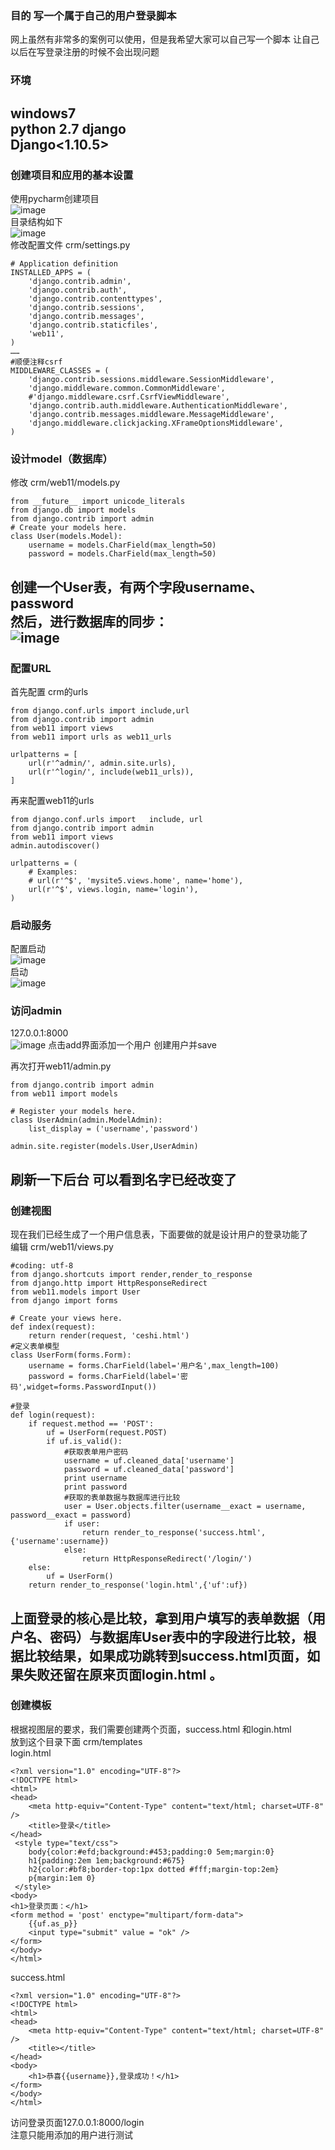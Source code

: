 ### 目的  写一个属于自己的用户登录脚本  
网上虽然有非常多的案例可以使用，但是我希望大家可以自己写一个脚本   让自己以后在写登录注册的时候不会出现问题  
### 环境   
windows7   
python 2.7  django  
Django<1.10.5>  
---
### 创建项目和应用的基本设置  
使用pycharm创建项目    
![image](http://note.youdao.com/yws/api/personal/file/57223914D5994515A2123D779F084E2B?method=download&shareKey=6431d99a5770bf8a5fec1c422bd5f5f6)  
目录结构如下    
![image](http://note.youdao.com/yws/api/personal/file/07CEB6FE11634A6BA1EF6EB441E23333?method=download&shareKey=f9aeaf05a41144e6e8fc110f3a91f7ef)  
修改配置文件  crm/settings.py  
```
# Application definition
INSTALLED_APPS = (
    'django.contrib.admin',
    'django.contrib.auth',
    'django.contrib.contenttypes',
    'django.contrib.sessions',
    'django.contrib.messages',
    'django.contrib.staticfiles',
    'web11',
)
……
#顺便注释csrf 
MIDDLEWARE_CLASSES = (
    'django.contrib.sessions.middleware.SessionMiddleware',
    'django.middleware.common.CommonMiddleware',
    #'django.middleware.csrf.CsrfViewMiddleware',
    'django.contrib.auth.middleware.AuthenticationMiddleware',
    'django.contrib.messages.middleware.MessageMiddleware',
    'django.middleware.clickjacking.XFrameOptionsMiddleware',
)
```
### 设计model（数据库）  
修改 crm/web11/models.py   
```
from __future__ import unicode_literals
from django.db import models
from django.contrib import admin
# Create your models here.
class User(models.Model):
    username = models.CharField(max_length=50)
    password = models.CharField(max_length=50)
```
创建一个User表，有两个字段username、password   
然后，进行数据库的同步：  
![image](http://note.youdao.com/yws/api/personal/file/C2E1992AF7A14E6EB696619A5D1B82A5?method=download&shareKey=072a47f60ea389f56042c1e52ad842a3)  
---
### 配置URL  
首先配置 crm的urls  
```
from django.conf.urls import include,url
from django.contrib import admin
from web11 import views
from web11 import urls as web11_urls

urlpatterns = [
    url(r'^admin/', admin.site.urls),
    url(r'^login/', include(web11_urls)),
]
```
再来配置web11的urls   
```
from django.conf.urls import   include, url
from django.contrib import admin
from web11 import views
admin.autodiscover()

urlpatterns = (
    # Examples:
    # url(r'^$', 'mysite5.views.home', name='home'),
    url(r'^$', views.login, name='login'),
)
```
### 启动服务    
配置启动    
![image](http://note.youdao.com/yws/api/personal/file/351E8E0A68434F48B62257C911F2F995?method=download&shareKey=4e4db52a2e3506910adf33594155643c)  
启动  
![image](http://note.youdao.com/yws/api/personal/file/4EE557DC01FC4468ADE6E0CBC74AC90D?method=download&shareKey=9674f9f1cc30c8832ebb946b9e6c9742)  

### 访问admin    
127.0.0.1:8000    
![image](http://note.youdao.com/yws/api/personal/file/2629FCDF410446D49BB23D87D64B401F?method=download&shareKey=9d2aa2e8c3603586f994c98394819832)
点击add界面添加一个用户  创建用户并save    

再次打开web11/admin.py    
```
from django.contrib import admin  
from web11 import models
 
# Register your models here.
class UserAdmin(admin.ModelAdmin):
    list_display = ('username','password')

admin.site.register(models.User,UserAdmin)
```
刷新一下后台   可以看到名字已经改变了  
---
### 创建视图   
现在我们已经生成了一个用户信息表，下面要做的就是设计用户的登录功能了  
编辑 crm/web11/views.py  
```
#coding: utf-8
from django.shortcuts import render,render_to_response
from django.http import HttpResponseRedirect
from web11.models import User
from django import forms

# Create your views here.
def index(request):
    return render(request, 'ceshi.html')
#定义表单模型
class UserForm(forms.Form):
    username = forms.CharField(label='用户名',max_length=100)
    password = forms.CharField(label='密码',widget=forms.PasswordInput())

#登录
def login(request):
    if request.method == 'POST':
        uf = UserForm(request.POST)
        if uf.is_valid():
            #获取表单用户密码
            username = uf.cleaned_data['username']
            password = uf.cleaned_data['password']
            print username
            print password
            #获取的表单数据与数据库进行比较
            user = User.objects.filter(username__exact = username, password__exact = password)
            if user:
                return render_to_response('success.html',{'username':username})
            else:
                return HttpResponseRedirect('/login/')
    else:
        uf = UserForm()
    return render_to_response('login.html',{'uf':uf})
```
上面登录的核心是比较，拿到用户填写的表单数据（用户名、密码）与数据库User表中的字段进行比较，根据比较结果，如果成功跳转到success.html页面，如果失败还留在原来页面login.html 。  
---
### 创建模板  
根据视图层的要求，我们需要创建两个页面，success.html 和login.html   
放到这个目录下面 crm/templates   
login.html  
```
<?xml version="1.0" encoding="UTF-8"?>
<!DOCTYPE html>
<html>
<head>
    <meta http-equiv="Content-Type" content="text/html; charset=UTF-8" />
    <title>登录</title>
</head>
 <style type="text/css">
    body{color:#efd;background:#453;padding:0 5em;margin:0}
    h1{padding:2em 1em;background:#675}
    h2{color:#bf8;border-top:1px dotted #fff;margin-top:2em}
    p{margin:1em 0}
 </style>
<body>
<h1>登录页面：</h1>
<form method = 'post' enctype="multipart/form-data">
    {{uf.as_p}}
    <input type="submit" value = "ok" />
</form>
</body>
</html>
```
success.html  
```
<?xml version="1.0" encoding="UTF-8"?>
<!DOCTYPE html>
<html>
<head>
    <meta http-equiv="Content-Type" content="text/html; charset=UTF-8" />
    <title></title>
</head>
<body>
    <h1>恭喜{{username}},登录成功！</h1>
</form>
</body>
</html>
```

访问登录页面127.0.0.1:8000/login  
注意只能用添加的用户进行测试  